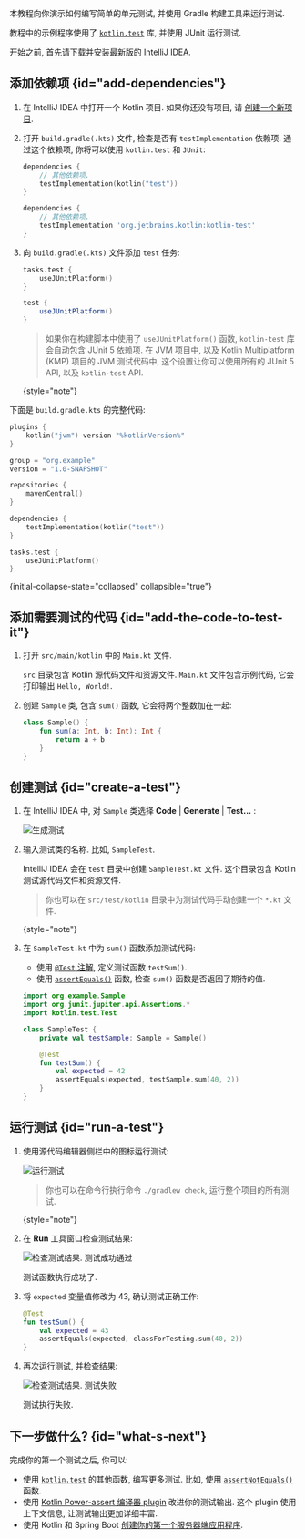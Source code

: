 [//]: # (title: 教程 - 在 JVM 平台使用 JUnit 进行代码测试)

本教程向你演示如何编写简单的单元测试, 并使用 Gradle 构建工具来运行测试.

教程中的示例程序使用了 [`kotlin.test`](https://kotlinlang.org/api/latest/kotlin.test/index.html) 库, 并使用 JUnit 运行测试.

开始之前, 首先请下载并安装最新版的 [IntelliJ IDEA](https://www.jetbrains.com/idea/download/index.html).

## 添加依赖项 {id="add-dependencies"}

1. 在 IntelliJ IDEA 中打开一个 Kotlin 项目.
   如果你还没有项目, 请 [创建一个新项目](https://www.jetbrains.com/help/idea/create-your-first-kotlin-app.html#create-project).

2. 打开 `build.gradle(.kts)` 文件, 检查是否有 `testImplementation` 依赖项.
   通过这个依赖项, 你将可以使用 `kotlin.test` 和 `JUnit`:

    <tabs group="build-script">
    <tab title="Kotlin" group-key="kotlin">

   ```kotlin
   dependencies {
       // 其他依赖项.
       testImplementation(kotlin("test"))
   }
   ```

    </tab>
    <tab title="Groovy" group-key="groovy">

   ```groovy
   dependencies {
       // 其他依赖项.
       testImplementation 'org.jetbrains.kotlin:kotlin-test'
   }
   ```

   </tab>
   </tabs>

3. 向 `build.gradle(.kts)` 文件添加 `test` 任务:

    <tabs group="build-script">
    <tab title="Kotlin" group-key="kotlin">

   ```kotlin
   tasks.test {
       useJUnitPlatform()
   }
   ```

    </tab>
    <tab title="Groovy" group-key="groovy">

   ```groovy
   test {
       useJUnitPlatform()
   }
   ```

   </tab>
   </tabs>

   > 如果你在构建脚本中使用了 `useJUnitPlatform()` 函数, `kotlin-test` 库会自动包含 JUnit 5 依赖项.
   > 在 JVM 项目中, 以及 Kotlin Multiplatform (KMP) 项目的 JVM 测试代码中,
   > 这个设置让你可以使用所有的 JUnit 5 API, 以及 `kotlin-test` API.
   >
   {style="note"}

下面是 `build.gradle.kts` 的完整代码:

```kotlin
plugins {
    kotlin("jvm") version "%kotlinVersion%"
}

group = "org.example"
version = "1.0-SNAPSHOT"

repositories {
    mavenCentral()
}

dependencies {
    testImplementation(kotlin("test"))
}

tasks.test {
    useJUnitPlatform()
}
```
{initial-collapse-state="collapsed" collapsible="true"}

## 添加需要测试的代码 {id="add-the-code-to-test-it"}

1. 打开 `src/main/kotlin` 中的 `Main.kt` 文件.

   `src` 目录包含 Kotlin 源代码文件和资源文件.
   `Main.kt` 文件包含示例代码, 它会打印输出 `Hello, World!`.

2. 创建 `Sample` 类, 包含 `sum()` 函数, 它会将两个整数加在一起:

   ```kotlin
   class Sample() {
       fun sum(a: Int, b: Int): Int {
           return a + b
       }
   }
   ```

## 创建测试 {id="create-a-test"}

1. 在 IntelliJ IDEA 中, 对 `Sample` 类选择 **Code** | **Generate** | **Test...** :

   ![生成测试](generate-test.png)

2. 输入测试类的名称. 比如, `SampleTest`.

   IntelliJ IDEA 会在 `test` 目录中创建 `SampleTest.kt` 文件.
   这个目录包含 Kotlin 测试源代码文件和资源文件.

   > 你也可以在 `src/test/kotlin` 目录中为测试代码手动创建一个 `*.kt` 文件.
   >
   {style="note"}

3. 在 `SampleTest.kt` 中为 `sum()` 函数添加测试代码:

   * 使用 [`@Test` 注解](https://kotlinlang.org/api/latest/kotlin.test/kotlin.test/-test/index.html), 定义测试函数 `testSum()`.
   * 使用 [`assertEquals()`](https://kotlinlang.org/api/latest/kotlin.test/kotlin.test/assert-equals.html) 函数, 检查 `sum()` 函数是否返回了期待的值.

   ```kotlin
   import org.example.Sample
   import org.junit.jupiter.api.Assertions.*
   import kotlin.test.Test

   class SampleTest {
       private val testSample: Sample = Sample()

       @Test
       fun testSum() {
           val expected = 42
           assertEquals(expected, testSample.sum(40, 2))
       }
   }
   ```

## 运行测试 {id="run-a-test"}

1. 使用源代码编辑器侧栏中的图标运行测试:

   ![运行测试](run-test.png)

   > 你也可以在命令行执行命令 `./gradlew check`, 运行整个项目的所有测试.
   >
   {style="note"}

2. 在 **Run** 工具窗口检查测试结果:

   ![检查测试结果. 测试成功通过](test-successful.png)

   测试函数执行成功了.

3. 将 `expected` 变量值修改为 43, 确认测试正确工作:

   ```kotlin
   @Test
   fun testSum() {
       val expected = 43
       assertEquals(expected, classForTesting.sum(40, 2))
   }
   ```

4. 再次运行测试, 并检查结果:

   ![检查测试结果. 测试失败](test-failed.png)

   测试执行失败.

## 下一步做什么? {id="what-s-next"}

完成你的第一个测试之后, 你可以:

* 使用 [`kotlin.test`](https://kotlinlang.org/api/latest/kotlin.test/kotlin.test/) 的其他函数, 编写更多测试.
  比如, 使用 [`assertNotEquals()`](https://kotlinlang.org/api/latest/kotlin.test/kotlin.test/assert-not-equals.html) 函数.
* 使用 [Kotlin Power-assert 编译器 plugin](power-assert.md) 改进你的测试输出.
  这个 plugin 使用上下文信息, 让测试输出更加详细丰富.
* 使用 Kotlin 和 Spring Boot [创建你的第一个服务器端应用程序](jvm-get-started-spring-boot.md).
